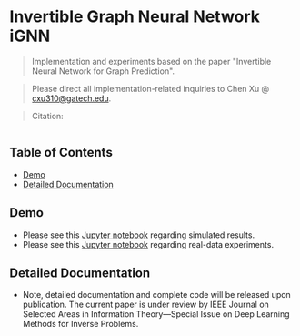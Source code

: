 # Invertible Graph Neural Network iGNN
> Implementation and experiments based on the paper "Invertible Neural Network for Graph Prediction".

> Please direct all implementation-related inquiries to Chen Xu @ cxu310@gatech.edu.

> Citation:
```

```
## Table of Contents
* [Demo](#demo)
* [Detailed Documentation](#detailed-documentation)


## Demo
- Please see this [Jupyter notebook](https://github.com/hamrel-cxu/Invertible-Graph-Neural-Network-iGNN/blob/main/simulation_no_or_with_graph_GNNvsFC.ipynb) regarding simulated results.
- Please see this [Jupyter notebook](https://github.com/hamrel-cxu/Invertible-Graph-Neural-Network-iGNN/blob/main/real_data_graph.ipynb) regarding real-data experiments.

## Detailed Documentation
- Note, detailed documentation and complete code will be released upon publication. The current paper is under review by IEEE Journal on Selected Areas in Information Theory—Special Issue on Deep Learning Methods for Inverse Problems.
<!-- - **Required Dependency:** 
  - Basic modules: `numpy, pandas, sklearn, scipy, matplotlib, seaborn, etc.`.
  - Additional modules: `torch` for training fully-connected networks, `torch_geometric` for building graph neural network models, and `networkx` for visualizing graph structures.
- **General Info and Tests:** This work reproduces all experiments in [Training neural networks using monotone variational inequality](https://arxiv.org/abs/2202.08876) (Xu et al. 2022). Note that all except the `utils_gnn_VI.py` files are best executed interactively (e.g., via [Hydrogen](https://atom.io/packages/hydrogen)). In particular, 
  - [simulation_FCNN.py](https://github.com/hamrel-cxu/SVI-NN-training/blob/main/simulation_FCNN.py) contains simulated experiments using fully-connected networks, which appears in Section 5.3.1, 5.3.2 and Appendix B.1, B.2.
  - [simulation_GNN.py](https://github.com/hamrel-cxu/SVI-NN-training/blob/main/simulation_GNN.py) contains simulated experiments using graph neural networks, which appears in Section 5.3.3 and Appendix B.2, B.4.
  - [real_data.py](https://github.com/hamrel-cxu/SVI-NN-training/blob/main/real_data.py) contains real-data experiments using graph neural networks, which appears in Section 5.4 and Appendix B.3.
  - [utils_gnn_VI.py](https://github.com/hamrel-cxu/SVI-NN-training/blob/main/utils_gnn_VI.py) contains all the helper functions. In particular, the function [`train_revised_all_layer`](https://github.com/hamrel-cxu/SVI-NN-training/blob/main/utils_gnn_VI.py#L229) embeds the **SVI** algorithm in training all neural networks examined in this paper -->


